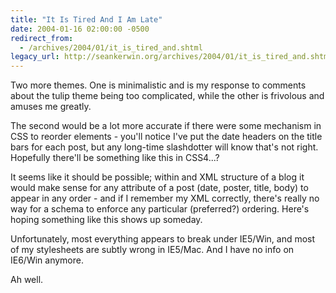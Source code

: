 ```yaml
---
title: "It Is Tired And I Am Late"
date: 2004-01-16 02:00:00 -0500
redirect_from:
  - /archives/2004/01/it_is_tired_and.shtml
legacy_url: http://seankerwin.org/archives/2004/01/it_is_tired_and.shtml
---
```

Two more themes. One is minimalistic and is my response to comments about the tulip theme being too complicated, while the other is frivolous and amuses me greatly.

The second would be a lot more accurate if there were some mechanism in CSS to reorder elements - you'll notice I've put the date headers on the title bars for each post, but any long-time slashdotter will know that's not right. Hopefully there'll be something like this in CSS4...?

It seems like it should be possible; within and XML structure of a blog it would make sense for any attribute of a post (date, poster, title, body) to appear in any order - and if I remember my XML correctly, there's really no way for a schema to enforce any particular (preferred?) ordering. Here's hoping something like this shows up someday.

Unfortunately, most everything appears to break under IE5/Win, and most of my stylesheets are subtly wrong in IE5/Mac. And I have no info on IE6/Win anymore.

Ah well.
